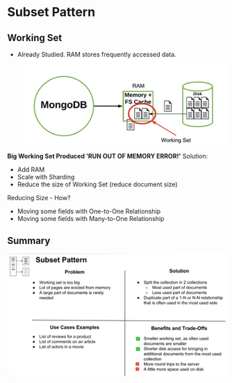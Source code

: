 # Subset Pattern

## Working Set

- Already Studied. RAM stores frequently accessed data.
  ![image](./images/working-set.png)

**Big Working Set Produced 'RUN OUT OF MEMORY ERROR!'**
Solution:

- Add RAM
- Scale with Sharding
- Reduce the size of Working Set (reduce document size)

Reducing Size - How?

- Moving some fields with One-to-One Relationship
- Moving some fields with Many-to-One Relationship

## Summary

![image](./images/summary.png)
